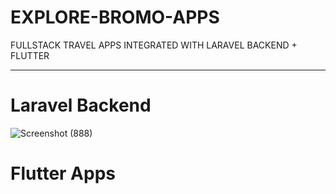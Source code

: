 # EXPLORE-BROMO-APPS
FULLSTACK TRAVEL APPS INTEGRATED WITH LARAVEL BACKEND + FLUTTER

---
# Laravel Backend
![Screenshot (888)](https://user-images.githubusercontent.com/75615789/147625868-0c5b4be1-737e-4870-9526-a8db64e0b63e.png)

# Flutter Apps
